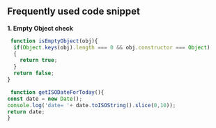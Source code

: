 ## Frequently used code snippet

**1. Empty Object check**

```javascript
 function isEmptyObject(obj){
  if(Object.keys(obj).length === 0 && obj.constructor === Object)
  {
    return true;
  }
  return false;
}
```

```javascript
 function getISODateForToday(){
const date = new Date();
console.log('date= '+ date.toISOString().slice(0,10));
return date;
}
```
